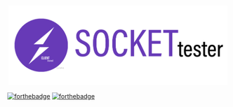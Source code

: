 <div align="center">
  <br>
  <img width="500" src="/build/icons/banner.png" alt="socket-tester">
  <br>
</div>

[![forthebadge](https://forthebadge.com/images/badges/built-by-developers.svg)](https://forthebadge.com) [![forthebadge](https://forthebadge.com/images/badges/made-with-vue.svg)](https://forthebadge.com) 